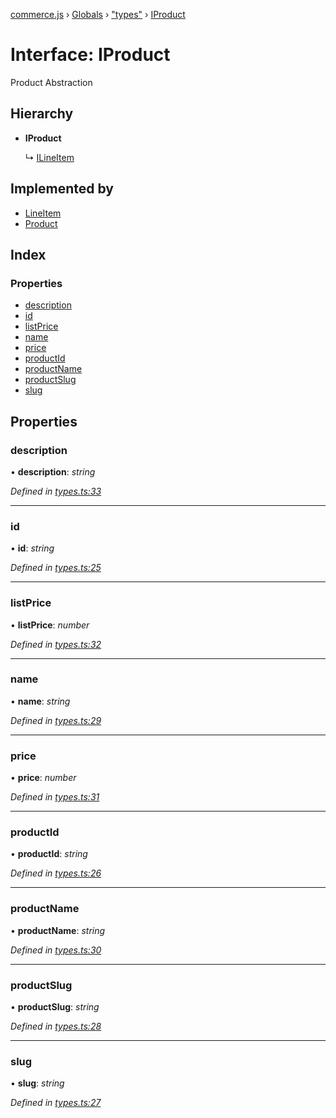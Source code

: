 [commerce.js](../README.md) › [Globals](../globals.md) › ["types"](../modules/_types_.md) › [IProduct](_types_.iproduct.md)

# Interface: IProduct

Product Abstraction

## Hierarchy

* **IProduct**

  ↳ [ILineItem](_types_.ilineitem.md)

## Implemented by

* [LineItem](../classes/_lineitem_.lineitem.md)
* [Product](../classes/_product_.product.md)

## Index

### Properties

* [description](_types_.iproduct.md#description)
* [id](_types_.iproduct.md#id)
* [listPrice](_types_.iproduct.md#listprice)
* [name](_types_.iproduct.md#name)
* [price](_types_.iproduct.md#price)
* [productId](_types_.iproduct.md#productid)
* [productName](_types_.iproduct.md#productname)
* [productSlug](_types_.iproduct.md#productslug)
* [slug](_types_.iproduct.md#slug)

## Properties

###  description

• **description**: *string*

*Defined in [types.ts:33](https://github.com/shopjs/commerce.js/blob/fc65891/src/types.ts#L33)*

___

###  id

• **id**: *string*

*Defined in [types.ts:25](https://github.com/shopjs/commerce.js/blob/fc65891/src/types.ts#L25)*

___

###  listPrice

• **listPrice**: *number*

*Defined in [types.ts:32](https://github.com/shopjs/commerce.js/blob/fc65891/src/types.ts#L32)*

___

###  name

• **name**: *string*

*Defined in [types.ts:29](https://github.com/shopjs/commerce.js/blob/fc65891/src/types.ts#L29)*

___

###  price

• **price**: *number*

*Defined in [types.ts:31](https://github.com/shopjs/commerce.js/blob/fc65891/src/types.ts#L31)*

___

###  productId

• **productId**: *string*

*Defined in [types.ts:26](https://github.com/shopjs/commerce.js/blob/fc65891/src/types.ts#L26)*

___

###  productName

• **productName**: *string*

*Defined in [types.ts:30](https://github.com/shopjs/commerce.js/blob/fc65891/src/types.ts#L30)*

___

###  productSlug

• **productSlug**: *string*

*Defined in [types.ts:28](https://github.com/shopjs/commerce.js/blob/fc65891/src/types.ts#L28)*

___

###  slug

• **slug**: *string*

*Defined in [types.ts:27](https://github.com/shopjs/commerce.js/blob/fc65891/src/types.ts#L27)*

